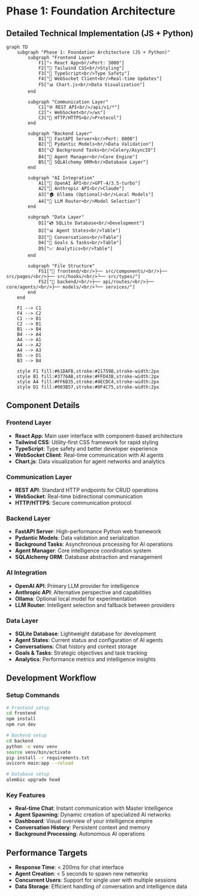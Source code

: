 # Phase 1: Foundation Architecture

## Detailed Technical Implementation (JS + Python)

```mermaid
graph TD
    subgraph "Phase 1: Foundation Architecture (JS + Python)"
        subgraph "Frontend Layer"
            F1["⚛️ React App<br/>Port: 3000"]
            F2["🎨 Tailwind CSS<br/>Styling"]
            F3["📝 TypeScript<br/>Type Safety"]
            F4["🔌 WebSocket Client<br/>Real-time Updates"]
            F5["📊 Chart.js<br/>Data Visualization"]
        end
        
        subgraph "Communication Layer"
            C1["🌐 REST API<br/>/api/v1/*"]
            C2["⚡ WebSocket<br/>/ws"]
            C3["🔄 HTTP/HTTPS<br/>Protocol"]
        end
        
        subgraph "Backend Layer"
            B1["🐍 FastAPI Server<br/>Port: 8000"]
            B2["🔧 Pydantic Models<br/>Data Validation"]
            B3["📋 Background Tasks<br/>Celery/AsyncIO"]
            B4["🧠 Agent Manager<br/>Core Engine"]
            B5["💾 SQLAlchemy ORM<br/>Database Layer"]
        end
        
        subgraph "AI Integration"
            A1["🤖 OpenAI API<br/>GPT-4/3.5-turbo"]
            A2["🌟 Anthropic API<br/>Claude"]
            A3["🏠 Ollama (Optional)<br/>Local Models"]
            A4["🔄 LLM Router<br/>Model Selection"]
        end
        
        subgraph "Data Layer"
            D1["💿 SQLite Database<br/>Development"]
            D2["📊 Agent States<br/>Table"]
            D3["💭 Conversations<br/>Table"]
            D4["🎯 Goals & Tasks<br/>Table"]
            D5["📈 Analytics<br/>Table"]
        end
        
        subgraph "File Structure"
            FS1["📁 frontend/<br/>├── src/components/<br/>├── src/pages/<br/>├── src/hooks/<br/>└── src/types/"]
            FS2["📁 backend/<br/>├── api/routes/<br/>├── core/agents/<br/>├── models/<br/>└── services/"]
        end
    end
    
    F1 --> C1
    F4 --> C2
    C1 --> B1
    C2 --> B1
    B1 --> B4
    B4 --> A4
    A4 --> A1
    A4 --> A2
    A4 --> A3
    B5 --> D1
    B3 --> B4
    
    style F1 fill:#61DAFB,stroke:#21759B,stroke-width:2px
    style B1 fill:#3776AB,stroke:#FFD43B,stroke-width:2px
    style A4 fill:#FF6B35,stroke:#4ECDC4,stroke-width:2px
    style D1 fill:#003B57,stroke:#0F4C75,stroke-width:2px
```

## Component Details

### Frontend Layer
- **React App**: Main user interface with component-based architecture
- **Tailwind CSS**: Utility-first CSS framework for rapid styling
- **TypeScript**: Type safety and better developer experience
- **WebSocket Client**: Real-time communication with AI agents
- **Chart.js**: Data visualization for agent networks and analytics

### Communication Layer
- **REST API**: Standard HTTP endpoints for CRUD operations
- **WebSocket**: Real-time bidirectional communication
- **HTTP/HTTPS**: Secure communication protocol

### Backend Layer
- **FastAPI Server**: High-performance Python web framework
- **Pydantic Models**: Data validation and serialization
- **Background Tasks**: Asynchronous processing for AI operations
- **Agent Manager**: Core intelligence coordination system
- **SQLAlchemy ORM**: Database abstraction and management

### AI Integration
- **OpenAI API**: Primary LLM provider for intelligence
- **Anthropic API**: Alternative perspective and capabilities
- **Ollama**: Optional local model for experimentation
- **LLM Router**: Intelligent selection and fallback between providers

### Data Layer
- **SQLite Database**: Lightweight database for development
- **Agent States**: Current status and configuration of AI agents
- **Conversations**: Chat history and context storage
- **Goals & Tasks**: Strategic objectives and task tracking
- **Analytics**: Performance metrics and intelligence insights

## Development Workflow

### Setup Commands
```bash
# Frontend setup
cd frontend
npm install
npm run dev

# Backend setup
cd backend
python -m venv venv
source venv/bin/activate
pip install -r requirements.txt
uvicorn main:app --reload

# Database setup
alembic upgrade head
```

### Key Features
- **Real-time Chat**: Instant communication with Master Intelligence
- **Agent Spawning**: Dynamic creation of specialized AI networks
- **Dashboard**: Visual overview of your intelligence empire
- **Conversation History**: Persistent context and memory
- **Background Processing**: Autonomous AI operations

## Performance Targets
- **Response Time**: < 200ms for chat interface
- **Agent Creation**: < 5 seconds to spawn new networks
- **Concurrent Users**: Support for single user with multiple sessions
- **Data Storage**: Efficient handling of conversation and intelligence data 